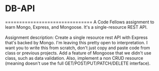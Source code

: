 # DB-API
===============================
A Code Fellows assignment to learn Mongo, Express, and Mongoose. It's a single-resource REST API.<br>
<br>
Assignment description: Create a single resource rest API with Express that's backed by Mongo. I'm leaving this pretty open to interpretation. I want you to write this from scratch, don't just copy and paste code from class or previous projects. Add a feature of Mongoose that we didn't use class, such as data validation. Also, implement a non CRUD resource (meaning doesn't use the full GET/POST/PUT/PATCH/DELETE interface).